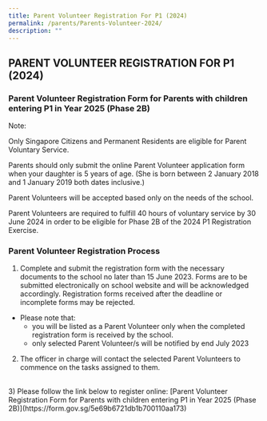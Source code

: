 ```yaml
---
title: Parent Volunteer Registration For P1 (2024)
permalink: /parents/Parents-Volunteer-2024/
description: ""
---
```

## PARENT VOLUNTEER REGISTRATION FOR P1 (2024)

### Parent Volunteer Registration Form for Parents with children entering P1 in Year 2025 (Phase 2B)


Note:

Only Singapore Citizens and Permanent Residents are eligible for Parent Voluntary Service.

Parents should only submit the online Parent Volunteer application form when your daughter is 5 years of age. (She is born between 2 January 2018 and 1 January 2019 both dates inclusive.)

Parent Volunteers will be accepted based only on the needs of the school.

Parent Volunteers are required to fulfill 40 hours of voluntary service by 30 June 2024 in order to be eligible for Phase 2B of the 2024 P1 Registration Exercise.

### Parent Volunteer Registration Process


1) Complete and submit the registration form with the necessary documents to the school no later than 15 June 2023. Forms are to be submitted electronically on school website and will be acknowledged accordingly. Registration forms received after the deadline or incomplete forms may be rejected.  
      
- Please note that: 
	 - you will be listed as a Parent Volunteer only when the completed registration form is received by the school.
	 - only selected Parent Volunteer/s will be notified by end July 2023


2) The officer in charge will contact the selected Parent Volunteers to commence on the tasks assigned to them.
<br>
3) Please follow the link below to register online:  
[Parent Volunteer Registration Form for Parents with children entering P1 in Year 2025 (Phase 2B)](https://form.gov.sg/5e69b6721db1b700110aa173)